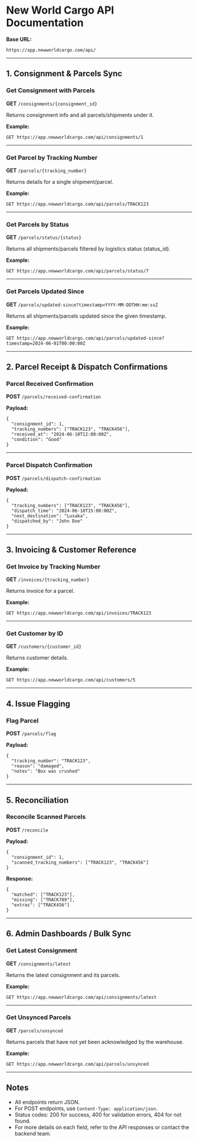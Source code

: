 # New World Cargo API Documentation

**Base URL:**
```
https://app.newworldcargo.com/api/
```

---

## 1. Consignment & Parcels Sync

### Get Consignment with Parcels
**GET** `/consignments/{consignment_id}`

Returns consignment info and all parcels/shipments under it.

**Example:**
```
GET https://app.newworldcargo.com/api/consignments/1
```

---

### Get Parcel by Tracking Number
**GET** `/parcels/{tracking_number}`

Returns details for a single shipment/parcel.

**Example:**
```
GET https://app.newworldcargo.com/api/parcels/TRACK123
```

---

### Get Parcels by Status
**GET** `/parcels/status/{status}`

Returns all shipments/parcels filtered by logistics status (status_id).

**Example:**
```
GET https://app.newworldcargo.com/api/parcels/status/7
```

---

### Get Parcels Updated Since
**GET** `/parcels/updated-since?timestamp=YYYY-MM-DDTHH:mm:ssZ`

Returns all shipments/parcels updated since the given timestamp.

**Example:**
```
GET https://app.newworldcargo.com/api/parcels/updated-since?timestamp=2024-06-01T00:00:00Z
```

---

## 2. Parcel Receipt & Dispatch Confirmations

### Parcel Received Confirmation
**POST** `/parcels/received-confirmation`

**Payload:**
```
{
  "consignment_id": 1,
  "tracking_numbers": ["TRACK123", "TRACK456"],
  "received_at": "2024-06-10T12:00:00Z",
  "condition": "Good"
}
```

---

### Parcel Dispatch Confirmation
**POST** `/parcels/dispatch-confirmation`

**Payload:**
```
{
  "tracking_numbers": ["TRACK123", "TRACK456"],
  "dispatch_time": "2024-06-10T15:00:00Z",
  "next_destination": "Lusaka",
  "dispatched_by": "John Doe"
}
```

---

## 3. Invoicing & Customer Reference

### Get Invoice by Tracking Number
**GET** `/invoices/{tracking_number}`

Returns invoice for a parcel.

**Example:**
```
GET https://app.newworldcargo.com/api/invoices/TRACK123
```

---

### Get Customer by ID
**GET** `/customers/{customer_id}`

Returns customer details.

**Example:**
```
GET https://app.newworldcargo.com/api/customers/5
```

---

## 4. Issue Flagging

### Flag Parcel
**POST** `/parcels/flag`

**Payload:**
```
{
  "tracking_number": "TRACK123",
  "reason": "damaged",
  "notes": "Box was crushed"
}
```

---

## 5. Reconciliation

### Reconcile Scanned Parcels
**POST** `/reconcile`

**Payload:**
```
{
  "consignment_id": 1,
  "scanned_tracking_numbers": ["TRACK123", "TRACK456"]
}
```

**Response:**
```
{
  "matched": ["TRACK123"],
  "missing": ["TRACK789"],
  "extras": ["TRACK456"]
}
```

---

## 6. Admin Dashboards / Bulk Sync

### Get Latest Consignment
**GET** `/consignments/latest`

Returns the latest consignment and its parcels.

**Example:**
```
GET https://app.newworldcargo.com/api/consignments/latest
```

---

### Get Unsynced Parcels
**GET** `/parcels/unsynced`

Returns parcels that have not yet been acknowledged by the warehouse.

**Example:**
```
GET https://app.newworldcargo.com/api/parcels/unsynced
```

---

## Notes
- All endpoints return JSON.
- For POST endpoints, use `Content-Type: application/json`.
- Status codes: 200 for success, 400 for validation errors, 404 for not found.
- For more details on each field, refer to the API responses or contact the backend team. 